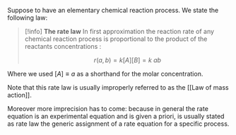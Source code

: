 Suppose to have an elementary chemical reaction process. We state the following law:

>[!info] **The rate law**
> In first approximation the reaction rate of any chemical reaction process  is proportional to the product of the reactants concentrations :
> 
> $$r(a,b) = k [A][B] =  k\ ab$$

Where we used $[A]\equiv a$ as a shorthand for the molar concentration.

Note that this rate law is usually improperly referred to as the [[Law of mass action]].

Moreover more imprecision has to come: because in general the rate equation is an experimental equation and is given a priori, is usually stated as rate law the generic assignment of a rate equation for a specific process.